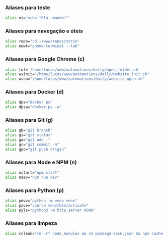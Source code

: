 ### Aliases para teste

```bash
alias oi='echo "Olá, mundo!"'
```

### Aliases para navegação e úteis

```bash
alias repo="cd ~/www/repositorio"
alias newt="gnome-terminal --tab"
```

### Aliases para Google Chrome (c)

```bash
alias tof='/home/lucas/www/automations/daily/open_folder.sh'
alias wsinit="/home/lucas/www/automations/daily/website_init.sh"
alias wsco="/home/lucas/www/automations/daily/website_open.sh"
```

### Aliases para Docker (d)

```bash
alias dps="docker ps"
alias dpsa="docker ps -a"
```

### Aliases para Git (g)

```bash
alias gb="git branch"
alias gs="git status"
alias ga="git add ."
alias gc="git commit -m"
alias gpo="git push origin"
```

### Aliases para Node e NPM (n)

```bash
alias nstart="npm start"
alias ndev="npm run dev"
```

### Aliases para Python (p)

```bash
alias pmvv="python -m venv venv"
alias pave="source venv/bin/activate"
alias pyls="python3 -m http.server 8000"
```

### Aliases para limpeza

```bash
alias cclean="rm -rf node_modules && rm package-lock.json && npm cache clean --force"
```
